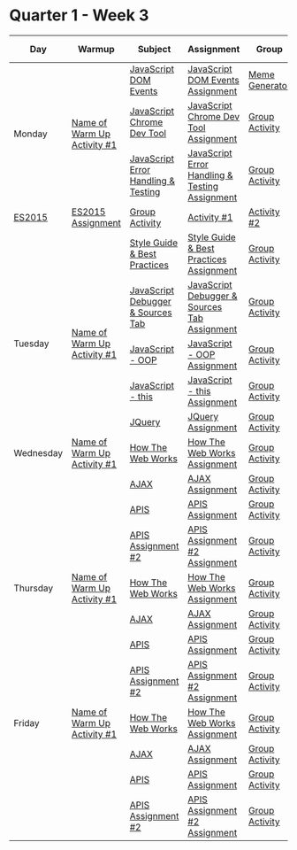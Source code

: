 # Quarter 1 - Week 3

<table style="width: 100%">
  <thead>
    <tr>
      <th>Day</th>
      <th>Warmup</th>
      <th>Subject</th>
      <th>Assignment</th>
      <th>Group</th>
      <th>Activity #1</th>
      <th>Activity #2</th>
      <th>Stretch</th>
      <th>Supplemental #1</th>
      <th>Supplemental #2</th>
      <th>Supplemental #3</th>
    </tr>
  </thead>
  <tbody>
      <tr>
      <td rowspan="4">Monday</td>
      <td rowspan="4"><a href="#">Name of Warm Up Activity #1</a>
      </td>
      <tr>
      <td><a href="#">JavaScript DOM Events</a>
      </td>
      <td><a href="#">JavaScript DOM Events Assignment</a>
      </td>
      <td><a href="#">Meme Generator</a></td>
      <td><a href="#">Memory Game</a></td>
      </td>
      <td><a href="#">Supplemental Link #1</a>
      </td>
      <td><a href="#">Supplemental Link #2</a>
      </td>
      <td><a href="#">Supplemental Link #3</a>
      </td>
      </tr>
      <tr>
      <td><a href="#">JavaScript Chrome Dev Tool</a>
      </td>
      <td><a href="#">JavaScript Chrome Dev Tool Assignment</a>
      </td>
        <td><a href="#">Group Activity</a>
      </td>
      <td><a href="#">Activity #1</a></td>
      <td><a href="#">Activity #2</a></td>
      <td><a href="#">JS Calculator</a>
      </td>
      <td><a href="#">Supplemental Link #1</a>
      </td>
      <td><a href="#">Supplemental Link #2</a>
      </td>
      <td><a href="#">Supplemental Link #3</a>
      </td>
      <tr>
        <td><a href="#">JavaScript Error Handling & Testing</a>
        </td>
        <td><a href="#">JavaScript Error Handling & Testing Assignment</a>
        </td>
          <td><a href="#">Group Activity</a>
        </td>
        <td><a href="#">Activity #1</a></td>
        <td><a href="#">Activity #2</a></td>
        <td><a href="#">JS Calculator</a>
        </td>
        <td><a href="#">Supplemental Link #1</a>
        </td>
        <td><a href="#">Supplemental Link #2</a>
        </td>
        <td><a href="#">Supplemental Link #3</a>
        </td>
      </tr>
    <tr>
      <td><a href="#">ES2015</a>
      </td>
      <td><a href="#">ES2015 Assignment</a>
      </td>
        <td><a href="#">Group Activity</a>
      </td>
      <td><a href="#">Activity #1</a></td>
      <td><a href="#">Activity #2</a></td>
      <td><a href="#">JS Calculator</a>
      </td>
      <td><a href="#">Supplemental Link #1</a>
      </td>
      <td><a href="#">Supplemental Link #2</a>
      </td>
      <td><a href="#">Supplemental Link #3</a>
      </td>
    </tr>
    <tr>
    <td></td>
    <td></td>
      <td><a href="#">Style Guide & Best Practices</a>
      </td>
      <td><a href="#">Style Guide & Best Practices Assignment</a>
      </td>
        <td><a href="#">Group Activity</a>
      </td>
      <td><a href="#">Activity #1</a></td>
      <td><a href="#">Activity #2</a></td>
      <td><a href="#">JS Calculator</a>
      </td>
      <td><a href="#">Supplemental Link #1</a>
      </td>
      <td><a href="#">Supplemental Link #2</a>
      </td>
      <td><a href="#">Supplemental Link #3</a>
      </td>
    </tr>
    <tr>
      <td rowspan="3">Tuesday</td>
      <td rowspan="3"><a href="#">Name of Warm Up Activity #1</a>
      </td>
      <td><a href="#">JavaScript Debugger & Sources Tab</a>
      </td>
      <td><a href="#">JavaScript Debugger & Sources Tab Assignment</a>
      </td>
        <td><a href="#">Group Activity</a>
      </td>
      <td><a href="#">Activity #1</a></td>
      <td><a href="#">Activity #2</a></td>
      <td><a href="#">JS Calculator</a>
      </td>
      <td><a href="#">Supplemental Link #1</a>
      </td>
      <td><a href="#">Supplemental Link #2</a>
      </td>
      <td><a href="#">Supplemental Link #3</a>
      </td>
    </tr>
    <tr>
      <td><a href="#">JavaScript - OOP</a>
      </td>
      <td><a href="#">JavaScript - OOP Assignment</a>
      </td>
        <td><a href="#">Group Activity</a>
      </td>
      <td><a href="#">Activity #1</a></td>
      <td><a href="#">Activity #2</a></td>
      <td><a href="#">JS Calculator</a>
      </td>
      <td><a href="#">Supplemental Link #1</a>
      </td>
      <td><a href="#">Supplemental Link #2</a>
      </td>
      <td><a href="#">Supplemental Link #3</a>
      </td>
    </tr>
    <tr>
      <td><a href="#">JavaScript - this</a>
      </td>
      <td><a href="#">JavaScript - this Assignment</a>
      </td>
        <td><a href="#">Group Activity</a>
      </td>
      <td><a href="#">Activity #1</a></td>
      <td><a href="#">Activity #2</a></td>
      <td><a href="#">JS Calculator</a>
      </td>
      <td><a href="#">Supplemental Link #1</a>
      </td>
      <td><a href="#">Supplemental Link #2</a>
      </td>
      <td><a href="#">Supplemental Link #3</a>
      </td>
    </tr>
    <tr>
    <td></td>
    <td></td>
      <td><a href="#">JQuery</a>
      </td>
      <td><a href="#">JQuery Assignment</a>
      </td>
        <td><a href="#">Group Activity</a>
      </td>
      <td><a href="#">Activity #1</a></td>
      <td><a href="#">Activity #2</a></td>
      <td><a href="#">JS Calculator</a>
      </td>
      <td><a href="#">Supplemental Link #1</a>
      </td>
      <td><a href="#">Supplemental Link #2</a>
      </td>
      <td><a href="#">Supplemental Link #3</a>
      </td>
    </tr>
    <tr>
      <td>Wednesday</td>
      <td><a href="#">Name of Warm Up Activity #1</a>
      </td>
      <td><a href="#">How The Web Works</a>
      </td>
      <td><a href="#">How The Web Works Assignment</a>
      </td>
        <td><a href="#">Group Activity</a>
      </td>
      <td><a href="#">Activity #1</a></td>
      <td><a href="#">Activity #2</a></td>
      <td><a href="#">JS Calculator</a>
      </td>
      <td><a href="#">Supplemental Link #1</a>
      </td>
      <td><a href="#">Supplemental Link #2</a>
      </td>
      <td><a href="#">Supplemental Link #3</a>
      </td>
    </tr>
    <tr>
      <td></td>
      <td></td>
      <td><a href="#">AJAX</a>
      </td>
      <td><a href="#">AJAX Assignment</a>
      </td>
        <td><a href="#">Group Activity</a>
      </td>
      <td><a href="#">Activity #1</a></td>
      <td><a href="#">Activity #2</a></td>
      <td><a href="#">JS Calculator</a>
      </td>
      <td><a href="#">Supplemental Link #1</a>
      </td>
      <td><a href="#">Supplemental Link #2</a>
      </td>
      <td><a href="#">Supplemental Link #3</a>
      </td>
    </tr>
    <tr>
      <td></td>
      <td></td>
      <td><a href="#">APIS</a>
      </td>
      <td><a href="#">APIS Assignment</a>
      </td>
        <td><a href="#">Group Activity</a>
      </td>
      <td><a href="#">Activity #1</a></td>
      <td><a href="#">Activity #2</a></td>
      <td><a href="#">JS Calculator</a>
      </td>
      <td><a href="#">Supplemental Link #1</a>
      </td>
      <td><a href="#">Supplemental Link #2</a>
      </td>
      <td><a href="#">Supplemental Link #3</a>
      </td>
    </tr>
    <tr>
      <td></td>
      <td></td>
      <td><a href="#">APIS Assignment #2</a>
      </td>
      <td><a href="#">APIS Assignment #2 Assignment</a>
      </td>
        <td><a href="#">Group Activity</a>
      </td>
      <td><a href="#">Activity #1</a></td>
      <td><a href="#">Activity #2</a></td>
      <td><a href="#">JS Calculator</a></td>
      <td><a href="#">Supplemental Link #1</a>
      </td>
      <td><a href="#">Supplemental Link #2</a>
      </td>
      <td><a href="#">Supplemental Link #3</a>
      </td>
    </tr>
    <tr>
      <td>Thursday</td>
      <td><a href="#">Name of Warm Up Activity #1</a>
      </td>
      <td><a href="#">How The Web Works</a>
      </td>
      <td><a href="#">How The Web Works Assignment</a>
      </td>
        <td><a href="#">Group Activity</a>
      </td>
      <td><a href="#">Activity #1</a></td>
      <td><a href="#">Activity #2</a></td>
      <td><a href="#">JS Calculator</a>
      </td>
      <td><a href="#">Supplemental Link #1</a>
      </td>
      <td><a href="#">Supplemental Link #2</a>
      </td>
      <td><a href="#">Supplemental Link #3</a>
      </td>
    </tr>
    <tr>
      <td></td>
      <td></td>
      <td><a href="#">AJAX</a>
      </td>
      <td><a href="#">AJAX Assignment</a>
      </td>
        <td><a href="#">Group Activity</a>
      </td>
      <td><a href="#">Activity #1</a></td>
      <td><a href="#">Activity #2</a></td>
      <td><a href="#">JS Calculator</a>
      </td>
      <td><a href="#">Supplemental Link #1</a>
      </td>
      <td><a href="#">Supplemental Link #2</a>
      </td>
      <td><a href="#">Supplemental Link #3</a>
      </td>
    </tr>
    <tr>
      <td></td>
      <td></td>
      <td><a href="#">APIS</a>
      </td>
      <td><a href="#">APIS Assignment</a>
      </td>
        <td><a href="#">Group Activity</a>
      </td>
      <td><a href="#">Activity #1</a></td>
      <td><a href="#">Activity #2</a></td>
      <td><a href="#">JS Calculator</a>
      </td>
      <td><a href="#">Supplemental Link #1</a>
      </td>
      <td><a href="#">Supplemental Link #2</a>
      </td>
      <td><a href="#">Supplemental Link #3</a>
      </td>
    </tr>
    <tr>
      <td></td>
      <td></td>
      <td><a href="#">APIS Assignment #2</a>
      </td>
      <td><a href="#">APIS Assignment #2 Assignment</a>
      </td>
        <td><a href="#">Group Activity</a>
      </td>
      <td><a href="#">Activity #1</a></td>
      <td><a href="#">Activity #2</a></td>
      <td><a href="#">JS Calculator</a></td>
      <td><a href="#">Supplemental Link #1</a>
      </td>
      <td><a href="#">Supplemental Link #2</a>
      </td>
      <td><a href="#">Supplemental Link #3</a>
      </td>
    </tr>
    <tr>
      <td>Friday</td>
      <td><a href="#">Name of Warm Up Activity #1</a>
      </td>
      <td><a href="#">How The Web Works</a>
      </td>
      <td><a href="#">How The Web Works Assignment</a>
      </td>
        <td><a href="#">Group Activity</a>
      </td>
      <td><a href="#">Activity #1</a></td>
      <td><a href="#">Activity #2</a></td>
      <td><a href="#">JS Calculator</a>
      </td>
      <td><a href="#">Supplemental Link #1</a>
      </td>
      <td><a href="#">Supplemental Link #2</a>
      </td>
      <td><a href="#">Supplemental Link #3</a>
      </td>
    </tr>
    <tr>
      <td></td>
      <td></td>
      <td><a href="#">AJAX</a>
      </td>
      <td><a href="#">AJAX Assignment</a>
      </td>
        <td><a href="#">Group Activity</a>
      </td>
      <td><a href="#">Activity #1</a></td>
      <td><a href="#">Activity #2</a></td>
      <td><a href="#">JS Calculator</a>
      </td>
      <td><a href="#">Supplemental Link #1</a>
      </td>
      <td><a href="#">Supplemental Link #2</a>
      </td>
      <td><a href="#">Supplemental Link #3</a>
      </td>
    </tr>
    <tr>
      <td></td>
      <td></td>
      <td><a href="#">APIS</a>
      </td>
      <td><a href="#">APIS Assignment</a>
      </td>
        <td><a href="#">Group Activity</a>
      </td>
      <td><a href="#">Activity #1</a></td>
      <td><a href="#">Activity #2</a></td>
      <td><a href="#">JS Calculator</a>
      </td>
      <td><a href="#">Supplemental Link #1</a>
      </td>
      <td><a href="#">Supplemental Link #2</a>
      </td>
      <td><a href="#">Supplemental Link #3</a>
      </td>
    </tr>
    <tr>
      <td></td>
      <td></td>
      <td><a href="#">APIS Assignment #2</a>
      </td>
      <td><a href="#">APIS Assignment #2 Assignment</a>
      </td>
        <td><a href="#">Group Activity</a>
      </td>
      <td><a href="#">Activity #1</a></td>
      <td><a href="#">Activity #2</a></td>
      <td><a href="#">JS Calculator</a></td>
      <td><a href="#">Supplemental Link #1</a>
      </td>
      <td><a href="#">Supplemental Link #2</a>
      </td>
      <td><a href="#">Supplemental Link #3</a>
      </td>
    </tr>
  </tbody>
</table>
